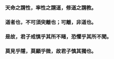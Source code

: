 
### 天命之謂性，率性之謂道，修道之謂教。
### 道者也，不可須臾離也；可離，非道也。
### 是故，君子戒慎乎其所不睹，恐懼乎其所不聞。
### 莫見乎隱，莫顯乎微，故君子慎其獨也。

<!--
**sanjitako/sanjitako** is a ✨ _special_ ✨ repository because its `README.md` (this file) appears on your GitHub profile.

Here are some ideas to get you started:

- 🔭 I’m currently working on ...
- 🌱 I’m currently learning ...
- 👯 I’m looking to collaborate on ...
- 🤔 I’m looking for help with ...
- 💬 Ask me about ...
- 📫 How to reach me: ...
- 😄 Pronouns: ...
- ⚡ Fun fact: ...
-->
